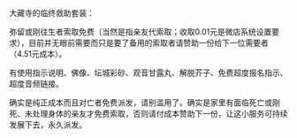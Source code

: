 大藏寺的临终救助套装：

弥留或刚往生者索取免费（当然是指亲友代索取；收取0.01元是微店系统设置要求），目前并无眼前需要而只是要了备用的索取者请赞助一份给下一位需要者（4.51元成本）。

有使用指示说明、佛像、坛城彩砂、观音甘露丸、解脱芥子、免费超度报名指示、超度音频链接。

确实是纯正成本而且对亡者免费派发，请别滥用了。确实是家里有面临死亡或刚死、未处理身体的亲友才免费索取，否则请付成本赞助下一份，让这小服务可持续发展下去，永久派发。
